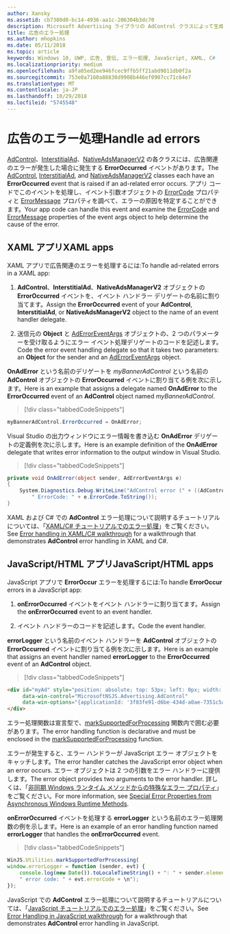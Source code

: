 ```yaml
---
author: Xansky
ms.assetid: cb7380d0-bc14-4936-aa1c-206304b3dc70
description: Microsoft Advertising ライブラリの AdControl クラスによって生成されたエラーを処理する方法について説明します。
title: 広告のエラー処理
ms.author: mhopkins
ms.date: 05/11/2018
ms.topic: article
keywords: Windows 10, UWP, 広告, 宣伝, エラー処理, JavaScript, XAML, C#
ms.localizationpriority: medium
ms.openlocfilehash: a9fa05ed2ee946fcec9ffb5ff21abd9011db0f2a
ms.sourcegitcommit: 753e0a7160a88830d9908b446ef0907cc71c64e7
ms.translationtype: MT
ms.contentlocale: ja-JP
ms.lasthandoff: 10/29/2018
ms.locfileid: "5745548"
---
```

# <a name="handle-ad-errors"></a><span data-ttu-id="d3c20-104">広告のエラー処理</span><span class="sxs-lookup"><span data-stu-id="d3c20-104">Handle ad errors</span></span>

<span data-ttu-id="d3c20-105">[AdControl](https://docs.microsoft.com/uwp/api/microsoft.advertising.winrt.ui.adcontrol)、[InterstitialAd](https://docs.microsoft.com/uwp/api/microsoft.advertising.winrt.ui.interstitialad)、[NativeAdsManagerV2](https://docs.microsoft.com/uwp/api/microsoft.advertising.winrt.ui.nativeadsmanagerv2) の各クラスには、広告関連のエラーが発生した場合に発生する **ErrorOccurred** イベントがあります。</span><span class="sxs-lookup"><span data-stu-id="d3c20-105">The [AdControl](https://docs.microsoft.com/uwp/api/microsoft.advertising.winrt.ui.adcontrol),  [InterstitialAd](https://docs.microsoft.com/uwp/api/microsoft.advertising.winrt.ui.interstitialad), and [NativeAdsManagerV2](https://docs.microsoft.com/uwp/api/microsoft.advertising.winrt.ui.nativeadsmanagerv2) classes each have an **ErrorOccurred** event that is raised if an ad-related error occurs.</span></span> <span data-ttu-id="d3c20-106">アプリ コードでこのイベントを処理し、イベント引数オブジェクトの [ErrorCode](https://docs.microsoft.com/uwp/api/microsoft.advertising.winrt.ui.aderroreventargs.errorcode) プロパティと [ErrorMessage](https://docs.microsoft.com/uwp/api/microsoft.advertising.winrt.ui.aderroreventargs.errormessage) プロパティを調べて、エラーの原因を特定することができます。</span><span class="sxs-lookup"><span data-stu-id="d3c20-106">Your app code can handle this event and examine the [ErrorCode](https://docs.microsoft.com/uwp/api/microsoft.advertising.winrt.ui.aderroreventargs.errorcode) and [ErrorMessage](https://docs.microsoft.com/uwp/api/microsoft.advertising.winrt.ui.aderroreventargs.errormessage) properties of the event args object to help determine the cause of the error.</span></span>

<span id="bkmk-dotnet"/>

## <a name="xaml-apps"></a><span data-ttu-id="d3c20-107">XAML アプリ</span><span class="sxs-lookup"><span data-stu-id="d3c20-107">XAML apps</span></span>

<span data-ttu-id="d3c20-108">XAML アプリで広告関連のエラーを処理するには:</span><span class="sxs-lookup"><span data-stu-id="d3c20-108">To handle ad-related errors in a XAML app:</span></span>

1. <span data-ttu-id="d3c20-109">**AdControl**、**InterstitialAd**、**NativeAdsManagerV2** オブジェクトの **ErrorOccurred** イベントを、イベント ハンドラー デリゲートの名前に割り当てます。</span><span class="sxs-lookup"><span data-stu-id="d3c20-109">Assign the **ErrorOccurred** event of your **AdControl**, **InterstitialAd**, or **NativeAdsManagerV2** object to the name of an event handler delegate.</span></span>

2. <span data-ttu-id="d3c20-110">送信元の **Object** と [AdErrorEventArgs](https://docs.microsoft.com/uwp/api/microsoft.advertising.winrt.ui.aderroreventargs) オブジェクトの、2 つのパラメーターを受け取るようにエラー イベント処理デリゲートのコードを記述します。</span><span class="sxs-lookup"><span data-stu-id="d3c20-110">Code the error event handling delegate so that it takes two parameters: an **Object** for the sender and an [AdErrorEventArgs](https://docs.microsoft.com/uwp/api/microsoft.advertising.winrt.ui.aderroreventargs) object.</span></span>

<span data-ttu-id="d3c20-111">**OnAdError** という名前のデリゲートを *myBannerAdControl* という名前の **AdControl** オブジェクトの **ErrorOccurred** イベントに割り当てる例を次に示します。</span><span class="sxs-lookup"><span data-stu-id="d3c20-111">Here is an example that assigns a delegate named **OnAdError** to the **ErrorOccurred** event of an **AdControl** object named *myBannerAdControl*.</span></span>

> [!div class="tabbedCodeSnippets"]
``` csharp
myBannerAdControl.ErrorOccurred = OnAdError;
```

<span data-ttu-id="d3c20-112">Visual Studio の出力ウィンドウにエラー情報を書き込む **OnAdError** デリゲートの定義例を次に示します。</span><span class="sxs-lookup"><span data-stu-id="d3c20-112">Here is an example definition of the **OnAdError** delegate that writes error information to the output window in Visual Studio.</span></span>

> [!div class="tabbedCodeSnippets"]
``` csharp
private void OnAdError(object sender, AdErrorEventArgs e)
{
    System.Diagnostics.Debug.WriteLine("AdControl error (" + ((AdControl)sender).Name + "): " + e.Error +
        " ErrorCode: " + e.ErrorCode.ToString());
}
```

<span data-ttu-id="d3c20-113">XAML および C# での **AdControl** エラー処理について説明するチュートリアルについては、「[XAML/C# チュートリアルでのエラー処理](error-handling-in-xamlc-walkthrough.md)」をご覧ください。</span><span class="sxs-lookup"><span data-stu-id="d3c20-113">See [Error handling in XAML/C# walkthrough](error-handling-in-xamlc-walkthrough.md) for a walkthrough that demonstrates **AdControl** error handling in XAML and C#.</span></span>

<span id="bkmk-javascript"/>

## <a name="javascripthtml-apps"></a><span data-ttu-id="d3c20-114">JavaScript/HTML アプリ</span><span class="sxs-lookup"><span data-stu-id="d3c20-114">JavaScript/HTML apps</span></span>

<span data-ttu-id="d3c20-115">JavaScript アプリで **ErrorOccur** エラーを処理するには:</span><span class="sxs-lookup"><span data-stu-id="d3c20-115">To handle **ErrorOccur** errors in a JavaScript app:</span></span>

1.  <span data-ttu-id="d3c20-116">**onErrorOccurred** イベントをイベント ハンドラーに割り当てます。</span><span class="sxs-lookup"><span data-stu-id="d3c20-116">Assign the **onErrorOccurred** event to an event handler.</span></span>

2.  <span data-ttu-id="d3c20-117">イベント ハンドラーのコードを記述します。</span><span class="sxs-lookup"><span data-stu-id="d3c20-117">Code the event handler.</span></span>

<span data-ttu-id="d3c20-118">**errorLogger** という名前のイベント ハンドラーを **AdControl** オブジェクトの **ErrorOccurred** イベントに割り当てる例を次に示します。</span><span class="sxs-lookup"><span data-stu-id="d3c20-118">Here is an example that assigns an event handler named **errorLogger** to the **ErrorOccurred** event of an **AdControl** object.</span></span>

> [!div class="tabbedCodeSnippets"]
``` html
<div id="myAd" style="position: absolute; top: 53px; left: 0px; width: 250px; height: 250px; z-index: 1"
     data-win-control="MicrosoftNSJS.Advertising.AdControl"
     data-win-options="{applicationId: '3f83fe91-d6be-434d-a0ae-7351c5a997f1', adUnitId: 'test', onErrorOccurred: errorLogger}">
</div>
```

<span data-ttu-id="d3c20-119">エラー処理関数は宣言型で、[markSupportedForProcessing](http://msdn.microsoft.com/library/windows/apps/Hh967819.aspx) 関数内で囲む必要があります。</span><span class="sxs-lookup"><span data-stu-id="d3c20-119">The error handling function is declarative and must be enclosed in the [markSupportedForProcessing](http://msdn.microsoft.com/library/windows/apps/Hh967819.aspx) function.</span></span>

<span data-ttu-id="d3c20-120">エラーが発生すると、エラー ハンドラーが JavaScript エラー オブジェクトをキャッチします。</span><span class="sxs-lookup"><span data-stu-id="d3c20-120">The error handler catches the JavaScript error object when an error occurs.</span></span> <span data-ttu-id="d3c20-121">エラー オブジェクトは 2 つの引数をエラー ハンドラーに提供します。</span><span class="sxs-lookup"><span data-stu-id="d3c20-121">The error object provides two arguments to the error handler.</span></span> <span data-ttu-id="d3c20-122">詳しくは、「[非同期 Windows ランタイム メソッドからの特殊なエラー プロパティ](http://msdn.microsoft.com/library/windows/apps/hh994690.aspx)」をご覧ください。</span><span class="sxs-lookup"><span data-stu-id="d3c20-122">For more information, see [Special Error Properties from Asynchronous Windows Runtime Methods](http://msdn.microsoft.com/library/windows/apps/hh994690.aspx).</span></span>

<span data-ttu-id="d3c20-123">**onErrorOccurred** イベントを処理する **errorLogger** という名前のエラー処理関数の例を示します。</span><span class="sxs-lookup"><span data-stu-id="d3c20-123">Here is an example of an error handling function named **errorLogger** that handles the **onErrorOccurred** event.</span></span>

> [!div class="tabbedCodeSnippets"]
``` javascript
WinJS.Utilities.markSupportedForProcessing(
window.errorLogger = function (sender, evt) {
    console.log(new Date()).toLocaleTimeString() + ": " + sender.element.id + " error: " + evt.errorMessage +
    " error code: " + evt.errorCode + \n");
});
```

<span data-ttu-id="d3c20-124">JavaScript での **AdControl** エラー処理について説明するチュートリアルについては、「[JavaScript チュートリアルでのエラー処理](error-handling-in-javascript-walkthrough.md)」をご覧ください。</span><span class="sxs-lookup"><span data-stu-id="d3c20-124">See [Error Handling in JavaScript walkthrough](error-handling-in-javascript-walkthrough.md) for a walkthrough that demonstrates **AdControl** error handling in JavaScript.</span></span>
